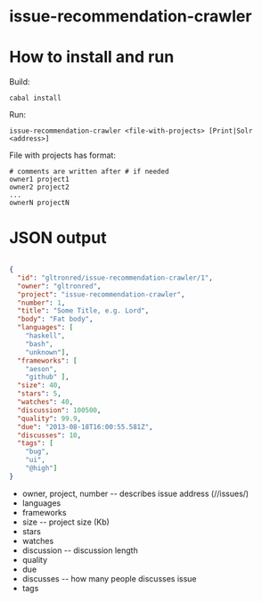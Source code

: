 issue-recommendation-crawler
============================


How to install and run
======================

Build: 

````
cabal install
````

Run:

````
issue-recommendation-crawler <file-with-projects> [Print|Solr <address>]
````

File with projects has format:

````
# comments are written after # if needed
owner1 project1
owner2 project2
...
ownerN projectN
````

JSON output
===========

````json

{
  "id": "gltronred/issue-recommendation-crawler/1",
  "owner": "gltronred",
  "project": "issue-recommendation-crawler",
  "number": 1,
  "title": "Some Title, e.g. Lord",
  "body": "Fat body",
  "languages": [
    "haskell",
    "bash",
    "unknown"],
  "frameworks": [
    "aeson",
    "github" ],
  "size": 40,
  "stars": 5,
  "watches": 40,
  "discussion": 100500,
  "quality": 99.9,
  "due": "2013-08-18T16:00:55.581Z",
  "discusses": 10,
  "tags": [
    "bug",
    "ui",
    "@high"]
}  

````

* owner, project, number -- describes issue address (<owner>/<project>/issues/<number>)
* languages
* frameworks
* size -- project size (Kb)
* stars
* watches
* discussion -- discussion length
* quality
* due
* discusses -- how many people discusses issue
* tags